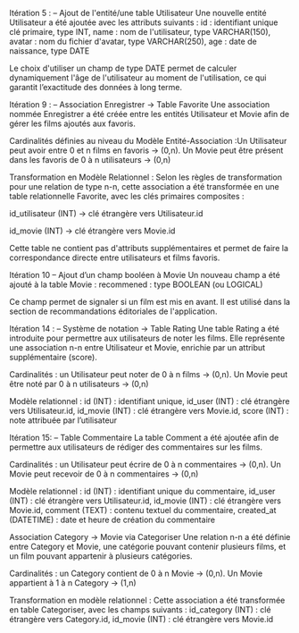 Itération 5 :
– Ajout de l'entité/une table Utilisateur
Une nouvelle entité Utilisateur a été ajoutée avec les attributs suivants : id : identifiant unique clé primaire, type INT, name : nom de l'utilisateur, type VARCHAR(150), avatar : nom du fichier d'avatar, type VARCHAR(250), age : date de naissance, type DATE

Le choix d'utiliser un champ de type DATE permet de calculer dynamiquement l'âge de l'utilisateur au moment de l'utilisation, ce qui garantit l’exactitude des données à long terme.

Itération 9 :
– Association Enregistrer → Table Favorite
Une association nommée Enregistrer a été créée entre les entités Utilisateur et Movie afin de gérer les films ajoutés aux favoris.

Cardinalités définies au niveau du Modèle Entité-Association :Un Utilisateur peut avoir entre 0 et n films en favoris → (0,n). Un Movie peut être présent dans les favoris de 0 à n utilisateurs → (0,n)

Transformation en Modèle Relationnel :
Selon les règles de transformation pour une relation de type n-n, cette association a été transformée en une table relationnelle Favorite, avec les clés primaires composites :

id_utilisateur (INT) → clé étrangère vers Utilisateur.id

id_movie (INT) → clé étrangère vers Movie.id

Cette table ne contient pas d'attributs supplémentaires et permet de faire la correspondance directe entre utilisateurs et films favoris.

Itération 10 
– Ajout d’un champ booléen à Movie
Un nouveau champ a été ajouté à la table Movie : recommened : type BOOLEAN (ou LOGICAL)

Ce champ permet de signaler si un film est mis en avant. Il est utilisé dans la section de recommandations éditoriales de l'application.


Itération 14 :
– Système de notation → Table Rating
Une table Rating a été introduite pour permettre aux utilisateurs de noter les films. Elle représente une association n-n entre Utilisateur et Movie, enrichie par un attribut supplémentaire (score).

Cardinalités : un Utilisateur peut noter de 0 à n films → (0,n). Un Movie peut être noté par 0 à n utilisateurs → (0,n)

Modèle relationnel : id (INT) : identifiant unique, id_user (INT) : clé étrangère vers Utilisateur.id, id_movie (INT) : clé étrangère vers Movie.id, score (INT) : note attribuée par l’utilisateur

Itération 15: 
– Table Commentaire
La table Comment a été ajoutée afin de permettre aux utilisateurs de rédiger des commentaires sur les films.

Cardinalités : un Utilisateur peut écrire de 0 à n commentaires → (0,n). Un Movie peut recevoir de 0 à n commentaires → (0,n)

Modèle relationnel : id (INT) : identifiant unique du commentaire, id_user (INT) : clé étrangère vers Utilisateur.id, id_movie (INT) : clé étrangère vers Movie.id, comment (TEXT) : contenu textuel du commentaire, created_at (DATETIME) : date et heure de création du commentaire

Association Category → Movie via Categoriser
Une relation n-n a été définie entre Category et Movie, une catégorie pouvant contenir plusieurs films, et un film pouvant appartenir à plusieurs catégories.

Cardinalités : un Category contient de 0 à n Movie → (0,n). Un Movie appartient à 1 à n Category → (1,n)

Transformation en modèle relationnel :
Cette association a été transformée en table Categoriser, avec les champs suivants : id_category (INT) : clé étrangère vers Category.id, id_movie (INT) : clé étrangère vers Movie.id